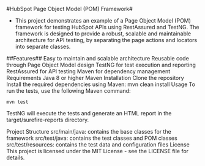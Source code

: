 #HubSpot Page Object Model (POM) Framework#

- This project demonstrates an example of a Page Object Model (POM) framework for testing HubSpot APIs using RestAssured and TestNG. The framework is designed to provide a robust, scalable and maintainable architecture for API testing, by separating the page actions and locators into separate classes.

##Features##
Easy to maintain and scalable architecture
Reusable code through Page Object Model design
TestNG for test execution and reporting
RestAssured for API testing
Maven for dependency management
Requirements
Java 8 or higher
Maven
Installation
Clone the repository
Install the required dependencies using Maven: mvn clean install
Usage
To run the tests, use the following Maven command:

`mvn test`

TestNG will execute the tests and generate an HTML report in the target/surefire-reports directory.

Project Structure
src/main/java: contains the base classes for the framework
src/test/java: contains the test classes and POM classes
src/test/resources: contains the test data and configuration files
License
This project is licensed under the MIT License - see the LICENSE file for details.
